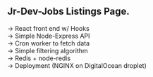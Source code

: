 ## Jr-Dev-Jobs Listings Page.

-> React front end w/ Hooks <br>
-> Simple Node-Express API <br>
-> Cron worker to fetch data <br>
-> Simple filtering algorithm <br>
-> Redis + node-redis <br>
-> Deployment (NGINX on DigitalOcean droplet) <br>
